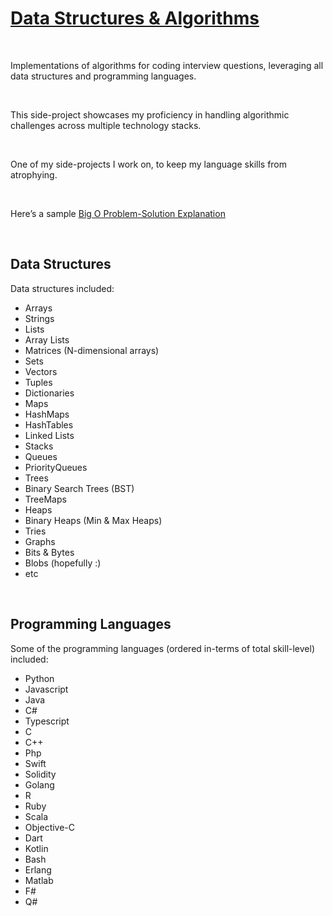 
# [Data Structures & Algorithms](#)

<br />

Implementations of algorithms for coding interview questions, leveraging all data structures and programming languages.

<br />

This side-project showcases my proficiency in handling algorithmic challenges across multiple technology stacks.

<br />

One of my side-projects I work on, to keep my language skills from atrophying.

<br />

Here’s a sample [Big O Problem-Solution Explanation](https://docs.google.com/document/d/1KWwbliK1PYVXpt_njYhlCq8t373SC78eb_XJdECacTQ/edit?usp=sharing)

<br />

## Data Structures

Data structures included:

- Arrays
- Strings
- Lists
- Array Lists
- Matrices (N-dimensional arrays)
- Sets
- Vectors
- Tuples
- Dictionaries
- Maps
- HashMaps
- HashTables
- Linked Lists
- Stacks
- Queues
- PriorityQueues
- Trees
- Binary Search Trees (BST)
- TreeMaps
- Heaps
- Binary Heaps (Min & Max Heaps)
- Tries
- Graphs
- Bits & Bytes
- Blobs (hopefully :)
- etc

<br />

## Programming Languages

Some of the programming languages (ordered in-terms of total skill-level) included:

- Python
- Javascript
- Java
- C#
- Typescript
- C
- C++
- Php
- Swift
- Solidity
- Golang
- R
- Ruby
- Scala
- Objective-C
- Dart
- Kotlin
- Bash
- Erlang
- Matlab
- F#
- Q#